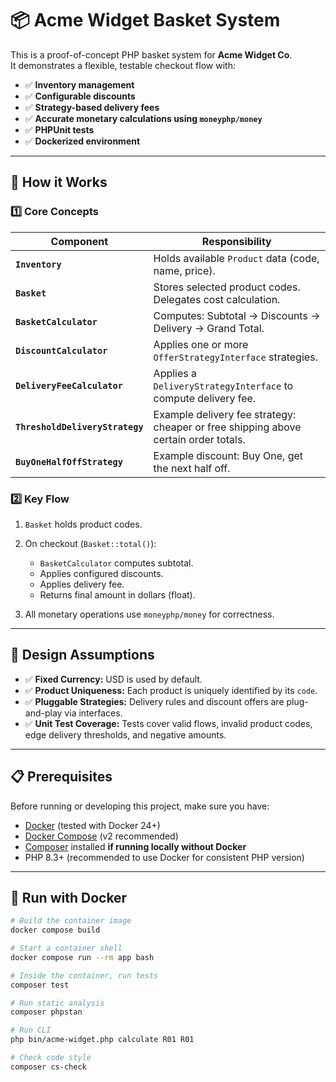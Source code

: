# 📦 Acme Widget Basket System

This is a proof-of-concept PHP basket system for **Acme Widget Co**.  
It demonstrates a flexible, testable checkout flow with:

- ✅ **Inventory management**
- ✅ **Configurable discounts**
- ✅ **Strategy-based delivery fees**
- ✅ **Accurate monetary calculations using `moneyphp/money`**
- ✅ **PHPUnit tests**
- ✅ **Dockerized environment**

---

## 🚀 How it Works

### 1️⃣ Core Concepts

| Component | Responsibility |
| --------- | --------------- |
| **`Inventory`** | Holds available `Product` data (code, name, price). |
| **`Basket`** | Stores selected product codes. Delegates cost calculation. |
| **`BasketCalculator`** | Computes: Subtotal → Discounts → Delivery → Grand Total. |
| **`DiscountCalculator`** | Applies one or more `OfferStrategyInterface` strategies. |
| **`DeliveryFeeCalculator`** | Applies a `DeliveryStrategyInterface` to compute delivery fee. |
| **`ThresholdDeliveryStrategy`** | Example delivery fee strategy: cheaper or free shipping above certain order totals. |
| **`BuyOneHalfOffStrategy`** | Example discount: Buy One, get the next half off. |

### 2️⃣ Key Flow

1. `Basket` holds product codes.
2. On checkout (`Basket::total()`):
   - `BasketCalculator` computes subtotal.
   - Applies configured discounts.
   - Applies delivery fee.
   - Returns final amount in dollars (float).

3. All monetary operations use `moneyphp/money` for correctness.

---

## 🔑 Design Assumptions

- ✅ **Fixed Currency:** USD is used by default.
- ✅ **Product Uniqueness:** Each product is uniquely identified by its `code`.
- ✅ **Pluggable Strategies:** Delivery rules and discount offers are plug-and-play via interfaces.
- ✅ **Unit Test Coverage:** Tests cover valid flows, invalid product codes, edge delivery thresholds, and negative amounts.

---

## 📋 Prerequisites

Before running or developing this project, make sure you have:

- [Docker](https://www.docker.com/) (tested with Docker 24+)
- [Docker Compose](https://docs.docker.com/compose/) (v2 recommended)
- [Composer](https://getcomposer.org/) installed **if running locally without Docker**
- PHP 8.3+ (recommended to use Docker for consistent PHP version)

---

## 🐳 Run with Docker

```bash
# Build the container image
docker compose build

# Start a container shell
docker compose run --rm app bash

# Inside the container, run tests
composer test

# Run static analysis
composer phpstan

# Run CLI
php bin/acme-widget.php calculate R01 R01                

# Check code style
composer cs-check
